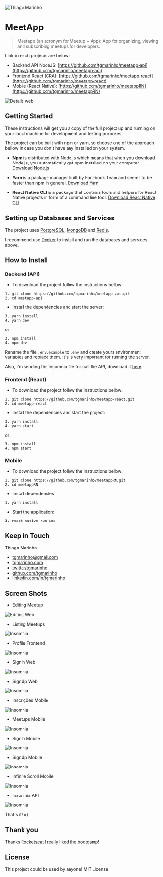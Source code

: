 ![Thiago Marinho](https://pbs.twimg.com/profile_banners/41742474/1490016588/1500x500)

# MeetApp

> Meetapp (an acronym for Meetup + App): App for organizing, viewing and subscribing meetups for developers.

Link to each projects are below:

* Backend API NodeJS: [https://github.com/tgmarinho/meetapp-api](https://github.com/tgmarinho/meetapp-api)
* Frontend React (CRA): [https://github.com/tgmarinho/meetapp-react](https://github.com/tgmarinho/meetapp-react)
* Mobile (React Native): [https://github.com/tgmarinho/meetappRN](https://github.com/tgmarinho/meetappRN)


![Details web](screenshots/details-web.png)


## Getting Started

These instructions will get you a copy of the full project up and running on your local machine for development and testing purposes.

The project can be built with npm or yarn, so choose one of the approach bellow in case you don't have any installed on your system.

* **Npm** is distributed with Node.js which means that when you download Node.js, you automatically get npm installed on your computer. [Download Node.js](https://nodejs.org/en/download/)

* **Yarn** is a package manager built by Facebook Team and seems to be faster than npm in general.  [Download Yarn](https://yarnpkg.com/en/docs/install)

* **React Native CLI** is a package that contains tools and helpers for React Native projects in form of a command line tool.  [Download React Native CLI](https://facebook.github.io/react-native/docs/getting-started)

## Setting up Databases and Services

The project uses [PostgreSQL](https://www.postgresql.org), [MongoDB](https://www.mongodb.com) and [Redis](https://redis.io).

I recommend use [Docker](https://www.docker.com) to install and run the databases and services above.

## How to Install

### Backend (API)

* To download the project follow the instructions bellow:

```
1. git clone https://github.com/tgmarinho/meetapp-api.git
2. cd meetapp-api
```

* Install the dependencies and start the server:

```
3. yarn install
4. yarn dev
```

or

```
3. npm install
4. npm dev
```

Rename the file `.env.example` to `.env` and create yours environment variables and replace them. It's is very important for running the server.

Also, I'm sending the Insomnia file for call the API, download it [here](https://github.com/tgmarinho/meetapp/blob/master/Insomnia_2019-10-27.json).

### Frontend (React)

* To download the project follow the instructions bellow:

```
1. git clone https://github.com/tgmarinho/meetapp-react.git
2. cd meetapp-react
```

* Install the dependencies and start the project:

```
3. yarn install
4. yarn start
```

or

```
3. npm install
4. npm start
```

### Mobile

* To download the project follow the instructions bellow:

```
1. git clone https://github.com/tgmarinho/meetappRN.git
2. cd meetappRN
```

* Install dependencies

```
1. yarn install
```

* Start the application:

```
3. react-native run-ios
```


## Keep in Touch

Thiago Marinho
* [tgmarinho@gmail.com](mailto:tgmarinho@gmail.com)
* [tgmarinho.com](http://tgmarinho.com)
* [twitter/tgmarinho](http://twitter.com/tgmarinho)
* [github.com/tgmarinho](http://github.com/tgmarinho)
* [linkedin.com/in/tgmarinho](http://linkedin.com/in/tgmarinho)


## Screen Shots


* Editing Meetup

![Editing Web](screenshots/edit-web.png)

* Listing Meetups

![Insomnia](screenshots/listMeetup-werb.png)

* Profile Frontend

![Insomnia](screenshots/profile-web.png)

* SignIn Web

![Insomnia](screenshots/sign-web.png)

* SignUp Web

![Insomnia](screenshots/signup-web.png)

* Inscrições Mobile

![Insomnia](screenshots/inscricoes-mobile.png)

* Meetups Mobile

![Insomnia](screenshots/meetups-mobile.png)

* SignIn Mobile

![Insomnia](screenshots/sign-mobile.png)

* SignUp Mobile

![Insomnia](screenshots/signup-mobile.png)

* Infinite Scroll Mobile

![Insomnia](screenshots/sroll-mobile.png)


* Insomnia API

![Insomnia](screenshots/insomnia-api.png)


That's it! =)

## Thank you

Thanks [Rocketseat](https://rocketseat.com.br/) I really liked the bootcamp!

## License

This project could be used by anyone! MIT License
